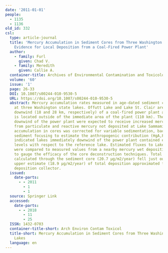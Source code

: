 ```yaml
---
date: '2011-01-01'
people:
  - 1135
  - 1136
old_id: 332
csl:
  type: article-journal
  title: 'Mercury Accumulation in Sediment Cores from Three Washington State Lakes:
    Evidence for Local Deposition from a Coal-Fired Power Plant'
  author:
    - family: Furl
      given: Chad V.
    - family: Meredith
      given: Callie A.
  container-title: Archives of Environmental Contamination and Toxicology
  volume: '60'
  issue: '1'
  page: 26-33
  DOI: 10.1007/s00244-010-9530-5
  URL: https://doi.org/10.1007/s00244-010-9530-5
  abstract: Mercury accumulation rates measured in age-dated sediment cores were compared
    at three Washington state lakes. Offutt Lake and Lake St. Clair are located immediately
    downwind (18 and 28 km, respectively) of a coal-fired power plant and Lake Sammamish
    is located outside of the immediate area of the plant (110 km). The sites immediately
    downwind of the power plant were expected to receive increased mercury deposition
    from particulate and reactive mercury not deposited at Lake Sammamish. Mercury
    accumulation in cores was corrected for variable sedimentation, background, and
    sediment focusing to estimate the anthropogenic contribution (HgA,F). Results
    indicated lakes immediately downwind of the power plant contained elevated HgA,F
    levels with respect to the reference lake. Estimated fluxes to Lake Sammamish
    were compared to measured values from a nearby mercury wet deposition collector
    to gauge the efficacy of the core deconstruction techniques. Total deposition
    calculated through the sediment core (20.7 μg/m2/year) fell just outside of the
    upper estimate (18.9 μg/m2/year) of total deposition approximated from the wet
    deposition collector.
  issued:
    date-parts:
      - - 2011
        - 1
        - 1
  source: Springer Link
  accessed:
    date-parts:
      - - 2018
        - 11
        - 25
  ISSN: 1432-0703
  container-title-short: Arch Environ Contam Toxicol
  title-short: Mercury Accumulation in Sediment Cores from Three Washington State
    Lakes
  language: en
---
```

